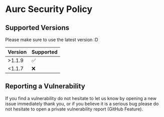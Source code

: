 # Aurc Security Policy

## Supported Versions
Please make sure to use the latest version :D

| Version | Supported          |
| ------- | ------------------ |
| >1.1.9   | :white_check_mark: |
| <1.1.7   | :x:                |

## Reporting a Vulnerability

If you find a vulnerability do not hesitate to let us know by opening a new issue immediately thank you, or if you believe it is a serious bug please do not hesitate to open a private vulnerability report (GitHub Feature).
